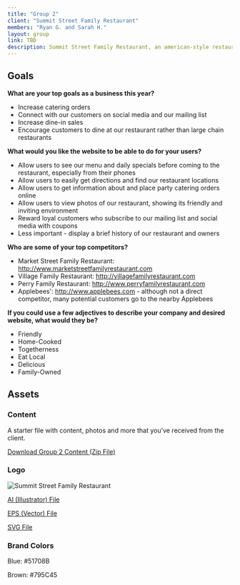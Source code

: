 ```yaml
---
title: "Group 2"
client: "Summit Street Family Restaurant"
members: "Ryan G. and Sarah H."
layout: group
link: TBD
description: Summit Street Family Restaurant, an american-style restaurant in Kent, OH known for their family-friendly atmosphere and reasonable prices.
---
```


## Goals

**What are your top goals as a business this year?**

* Increase catering orders
* Connect with our customers on social media and our mailing list
* Increase dine-in sales
* Encourage customers to dine at our restaurant rather than large chain restaurants

**What would you like the website to be able to do for your users?**

* Allow users to see our menu and daily specials before coming to the restaurant, especially from their phones
* Allow users to easily get directions and find our restaurant locations
* Allow users to get information about and place party catering orders online
* Allow users to view photos of our restaurant, showing its friendly and inviting environment
* Reward loyal customers who subscribe to our mailing list and social media with coupons
* Less important - display a brief history of our restaurant and owners

**Who are some of your top competitors?**

* Market Street Family Restaurant: http://www.marketstreetfamilyrestaurant.com
* Village Family Restaurant: http://villagefamilyrestaurant.com
* Perry Family Restaurant: http://www.perryfamilyrestaurant.com
* Applebees': http://www.applebees.com - although not a direct competitor, many potential customers go to the nearby Applebees

**If you could use a few adjectives to describe your company and desired website, what would they be?**

* Friendly
* Home-Cooked
* Togetherness
* Eat Local
* Delicious
* Family-Owned

<!--http://evesbridalwear.co.za/product/prina/-->

## Assets

### Content

A starter file with content, photos and more that you've received from the client.  

<a href="/groups/assets/group2/Group-2-Content.zip">Download Group 2 Content (Zip File)</a>

### Logo
<img src="/groups/assets/group2/summitst.svg" alt="Summit Street Family Restaurant" />

<a href="/groups/assets/group2/summitst.ai">AI (Illustrator) File</a>

<a href="/groups/assets/group2/summitst.eps">EPS (Vector) File</a>

<a href="/groups/assets/group2/summitst.svg">SVG File</a>

### Brand Colors

Blue: #51708B

Brown: #795C45